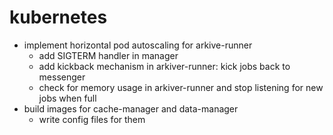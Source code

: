 # kubernetes

- implement horizontal pod autoscaling for arkive-runner
  - add SIGTERM handler in manager
  - add kickback mechanism in arkiver-runner: kick jobs back to messenger
  - check for memory usage in arkiver-runner and stop listening for new jobs
    when full
- build images for cache-manager and data-manager
  - write config files for them
